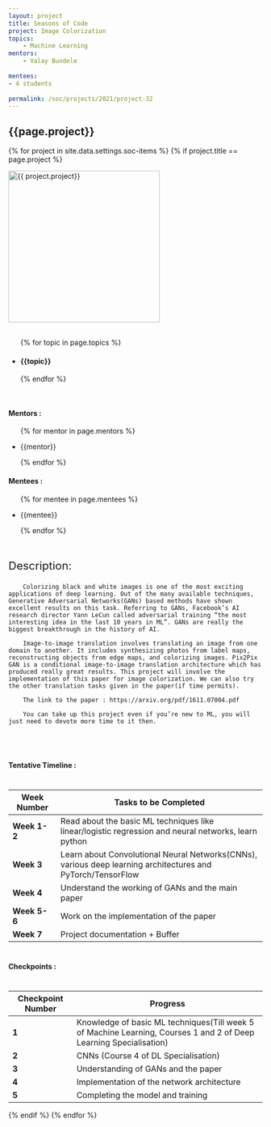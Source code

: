 ```yaml
---
layout: project
title: Seasons of Code
project: Image Colorization 
topics:
    - Machine Learning
mentors:
    - Valay Bundele    
    
mentees:
- 4 students   
    
permalink: /soc/projects/2021/project-32
---
```


<h2 class="display1 m-3 p-3 text-center">{{page.project}}</h2>

{% for project in site.data.settings.soc-items %}
{% if project.title == page.project %}
<div>
    <img src="{{ site.baseurl }}/{{ project.image }}"  width = "300" height="300" alt="{{ project.project}}" class="border rounded img-soc">
</div>
<div>
    <br>
    <ul>
        {% for topic in page.topics %}
        <li><h4 class="text-primary text-center">{{topic}}</h4></li>
        {% endfor %}
    </ul>
    <br>
    <h4 class="display3  ">Mentors :</h4> 
    <ul>
        {% for mentor in page.mentors %}
        <li><p class="lead">{{mentor}}</p></li>
        {% endfor %}
    </ul>
    <h4 class="display3  ">Mentees :</h4> 
    <ul>
        {% for mentee in page.mentees %}
        <li><p class="lead">{{mentee}}</p></li>
        {% endfor %}
    </ul>
</div>
<div>
    <p class="display3" style = "font-size:22px;" >
        <br>
        Description:
        
        Colorizing black and white images is one of the most exciting applications of deep learning. Out of the many available techniques, Generative Adversarial Networks(GANs) based methods have shown excellent results on this task. Referring to GANs, Facebook’s AI research director Yann LeCun called adversarial training “the most interesting idea in the last 10 years in ML”. GANs are really the biggest breakthrough in the history of AI.

        Image-to-image translation involves translating an image from one domain to another. It includes synthesizing photos from label maps, reconstructing objects from edge maps, and colorizing images. Pix2Pix GAN is a conditional image-to-image translation architecture which has produced really great results. This project will involve the implementation of this paper for image colorization. We can also try the other translation tasks given in the paper(if time permits).

        The link to the paper : https://arxiv.org/pdf/1611.07004.pdf

        You can take up this project even if you’re new to ML, you will just need to devote more time to it then.
</p>
<br>
</div>
<div>
    <h4 class="display3" style="margin:40px 0px 40px 0px;">Tentative Timeline :</h4>
    <table class="table table-stripped">
  <thead>
    <tr>
      <th>Week Number</th>
      <th>Tasks to be Completed</th>
    </tr>
  </thead>
  <tbody>
    <tr>
      <td><strong>Week 1-2</strong></td>
      <td>Read about the basic ML techniques like linear/logistic regression and neural networks, learn python</td>
    </tr>
    <tr>
      <td><strong>Week 3</strong></td>
      <td>Learn about Convolutional Neural Networks(CNNs), various deep learning architectures and PyTorch/TensorFlow</td>
    </tr>
    <tr>
      <td><strong>Week 4</strong></td>
      <td>Understand the working of GANs and the main paper</td>
    </tr>
    <tr>
      <td><strong>Week 5-6</strong></td>
      <td>Work on the implementation of the paper</td>
    </tr>
    <tr>
      <td><strong>Week 7</strong></td>
      <td>Project documentation + Buffer</td>
    </tr>
  </tbody>
</table>
</div>
<div>
    <h4 class="display3" style="margin:40px 0px 40px 0px;">Checkpoints :</h4>
    <table class="table table-stripped">
  <thead>
    <tr>
      <th>Checkpoint Number</th>
      <th>Progress</th>
    </tr>
  </thead>
  <tbody>
    <tr>
      <td><strong>1</strong></td>
      <td>Knowledge of basic ML techniques(Till week 5 of Machine Learning, Courses 1 and 2 of Deep Learning Specialisation)</td>
    </tr>
    <tr>
      <td><strong>2</strong></td>
      <td>CNNs (Course 4 of DL Specialisation)</td>
    </tr>
    <tr>
      <td><strong>3</strong></td>
      <td>Understanding of GANs and the paper</td>
    </tr>
    <tr>
      <td><strong>4</strong></td>
      <td>Implementation of the network architecture</td>
    </tr>
    <tr>
      <td><strong>5</strong></td>
      <td>Completing the model and training</td>
    </tr>
  </tbody>
</table>
</div>
{% endif %}
{% endfor %}
